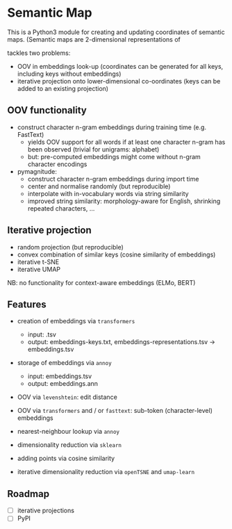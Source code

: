 # Semantic Map

This is a Python3 module for creating and updating coordinates of semantic maps. (Semantic maps are 2-dimensional representations of 

tackles two problems:
- OOV in embeddings look-up (coordinates can be generated for all keys, including keys without embeddings)
- iterative projection onto lower-dimensional co-oordinates (keys can be added to an existing projection)

## OOV functionality
- construct character n-gram embeddings during training time (e.g. FastText)
  + yields OOV support for all words if at least one character n-gram has been observed (trivial for unigrams: alphabet)
  + but: pre-computed embeddings might come without n-gram character encodings
- pymagnitude:
  + construct character n-gram embeddings during import time
  + center and normalise randomly (but reproducible)
  + interpolate with in-vocabulary words via string similarity
  + improved string similarity: morphology-aware for English, shrinking repeated characters, ...

## Iterative projection
- random projection (but reproducible)
- convex combination of similar keys (cosine similarity of embeddings)
- iterative t-SNE
- iterative UMAP

NB: no functionality for context-aware embeddings (ELMo, BERT)

## Features

- creation of embeddings via `transformers`
  + input: .tsv
  + output: embeddings-keys.txt, embeddings-representations.tsv → embeddings.tsv
- storage of embeddings via `annoy`
  + input: embeddings.tsv
  + output: embeddings.ann
- OOV via `levenshtein`: edit distance
- OOV via `transformers` and / or `fasttext`: sub-token (character-level) embeddings
- nearest-neighbour lookup via `annoy`

- dimensionality reduction via `sklearn`
- adding points via cosine similarity
- iterative dimensionality reduction via `openTSNE` and `umap-learn`


## Roadmap

- [ ] iterative projections
- [ ] PyPI
